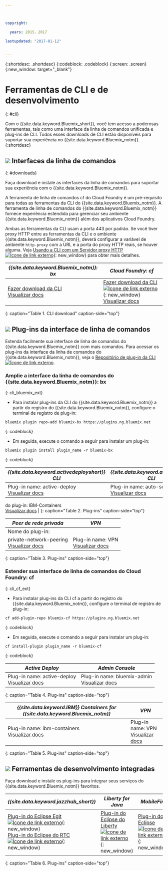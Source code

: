 ```yaml
---



copyright:

  years: 2015，2017

lastupdated: "2017-01-12"


---
```


{:shortdesc: .shortdesc}
{:codeblock: .codeblock}
{:screen: .screen}
{:new_window: target="_blank"}

# Ferramentas de CLI e de desenvolvimento
{: #cli}

Com o {{site.data.keyword.Bluemix_short}}, você tem acesso a poderosas ferramentas, tais como uma interface da linha de comandos unificada e plug-ins de CLI. Todos esses downloads de CLI estão disponíveis para suportar sua experiência no {{site.data.keyword.Bluemix_notm}}.
{:shortdesc}

## ![](./images/CLI.svg) Interfaces da linha de comandos
{: #downloads}

Faça download e instale as interfaces da linha de comandos para suportar sua experiência com o {{site.data.keyword.Bluemix_notm}}.

A ferramenta de linha de comandos cf do Cloud Foundry é um pré-requisito para todas as ferramentas da CLI do {{site.data.keyword.Bluemix_notm}}. A ferramenta de linha de comandos do {{site.data.keyword.Bluemix_notm}} fornece experiência estendida para gerenciar seu ambiente {{site.data.keyword.Bluemix_notm}} além dos aplicativos Cloud Foundry.

Ambas as ferramentas da CLI usam a porta 443 por padrão. Se você tiver proxy HTTP entre as ferramentas da CLI e o ambiente {{site.data.keyword.Bluemix_notm}}, deverá configurar a variável de ambiente `http-proxy` com a URL e a porta do proxy HTTP reais, se houver alguma. Veja [Usando a CLI com um Servidor proxy HTTP ![Ícone de link externo](../icons/launch-glyph.svg)](http://docs.cloudfoundry.org/cf-cli/http-proxy.html){: new_window} para obter mais detalhes.


| *{{site.data.keyword.Bluemix_notm}}: bx* | *Cloud Foundry: cf* |
|---------------------|---------------|
| [Fazer download da CLI](http://clis.ng.bluemix.net/) <br> [Visualizar docs](/docs/cli/reference/bluemix_cli/index.html)|  [Fazer download da CLI ![Ícone de link externo](../icons/launch-glyph.svg)](https://github.com/cloudfoundry/cli/releases){: new_window}  <br> [Visualizar docs](/docs/cli/reference/cfcommands/index.html) |
{: caption="Table 1. CLI download" caption-side="top"}


## ![](./images/CLI_Plugin.svg) Plug-ins da interface de linha de comandos

Estenda facilmente sua interface de linha de comandos do {{site.data.keyword.Bluemix_notm}} com mais comandos. Para acessar os plug-ins da interface da linha de comandos do {{site.data.keyword.Bluemix_notm}}, veja o [Repositório de plug-in da CLI ![Ícone de link externo](../icons/launch-glyph.svg)](https://plugins.ng.bluemix.net/).

### Amplie a interface da linha de comandos do {{site.data.keyword.Bluemix_notm}}: bx
{: cli_bluemix_ext}

* Para instalar plug-ins da CLI do {{site.data.keyword.Bluemix_notm}} a partir do registro do {{site.data.keyword.Bluemix_notm}}, configure o terminal de registro de plug-in:

```
bluemix plugin repo-add bluemix-bx https://plugins.ng.bluemix.net
```
{: codeblock}

* Em seguida, execute o comando a seguir para instalar um plug-in:

```
bluemix plugin install plugin_name -r bluemix-bx
```
{: codeblock}


| *{{site.data.keyword.activedeployshort}} CLI* | *{{site.data.keyword.autoscaling}} CLI* | *IBM Containers*  |
|-----|-----|-----|
| Plug-in name: active-deploy <br> [Visualizar docs](/docs/services/ActiveDeploy/cli.html#cli) | Plug-in name: auto-scaling <br> [Visualizar docs](/docs/cli/plugins/auto-scaling/index.html) |  Nome
do plug-in:
IBM-Containers  <br> [Visualizar docs](/docs/cli/plugins/containers/index.html) |
{: caption="Table 2. Plug-ins" caption-side="top"}

|  *Peer de rede privada* | *VPN*  |
|-----|-----|
| Nome do plug-in:
private-network-peering  <br> [Visualizar docs](/docs/cli/plugins/pnp/index.html) |Plug-in name: VPN  <br> [Visualizar docs](/docs/cli/plugins/bx_vpn/index.html) |
{: caption="Table 3. Plug-ins" caption-side="top"}


### Estender sua interface de linha de comandos do Cloud Foundry: cf
{: cli_cf_ext}

* Para instalar plug-ins da CLI cf a partir do registro do {{site.data.keyword.Bluemix_notm}}, configure o terminal de registro de plug-in:

```
cf add-plugin-repo bluemix-cf https://plugins.ng.bluemix.net
```
{: codeblock}

* Em seguida, execute o comando a seguir para instalar um plug-in:

```
cf install-plugin plugin_name -r bluemix-cf
```
{: codeblock}


| *Active Deploy* | *Admin Console* |
|-----------------|-----------------|
| Plug-in name: active-deploy <br>  [Visualizar docs](/docs/services/ActiveDeploy/cli.html#cli) |  Plug-in name: bluemix-admin <br> [Visualizar docs](/docs/cli/plugins/bluemix_admin/index.html) |
{: caption="Table 4. Plug-ins" caption-side="top"}


| *{{site.data.keyword.IBM}} Containers for {{site.data.keyword.Bluemix_notm}}* | *VPN* |
|-----------------|-----------------|
| Plug-in name: ibm-containers <br> [Visualizar docs](https://www.{DomainName}/docs/containers/container_cli_cfic.html#container_cli_cfic) | Plug-in name: VPN <br> [Visualizar docs](/docs/cli/plugins/vpn/index.html) |
{: caption="Table 5. Plug-ins" caption-side="top"}


## ![](./images/Integrated_Dev_Tools.svg) Ferramentas de desenvolvimento integradas

Faça download e instale os plug-ins para integrar seus serviços do {{site.data.keyword.Bluemix_notm}} favoritos.

| *{{site.data.keyword.jazzhub_short}}* | *Liberty for Java* | *MobileFirst* | *{{site.data.keyword.rules_short}}* | *Eclipse Tools for Bluemix* |
|-------------|----------|----------|----------|----------|
| [Plug-in do Eclipse Egit ![Ícone de link externo](../icons/launch-glyph.svg)](https://hub.jazz.net/docs/reference/gitclient/#eclipse_using_egit){: new_window} <br> [Plug-in do Eclipse do RTC ![Ícone de link externo](../icons/launch-glyph.svg)](https://hub.jazz.net/docs/reference/gitclient/#eclipse_using_rtc){: new_window} | [Plug-in do Eclipse do Liberty ![Ícone de link externo](../icons/launch-glyph.svg)](https://developer.ibm.com/wasdev/downloads/liberty-profile-using-eclipse/){: new_window} | [Plug-in do Eclipse ![Ícone de link externo](../icons/launch-glyph.svg)](https://marketplace.eclipse.org/content/ibm-mobilefirst-platform-studio){: new_window} | [Plug-in do Eclipse do Rules Designer ![Ícone de link externo](../icons/launch-glyph.svg)](/docs/services/rules/index.html#rulov002) | [Plug-in do Eclipse do Bluemix ![Ícone de link externo](../icons/launch-glyph.svg)](https://console.ng.bluemix.net/docs/manageapps/eclipsetools/eclipsetools.html){: new_window} |
{: caption="Table 6. Plug-ins" caption-side="top"}
